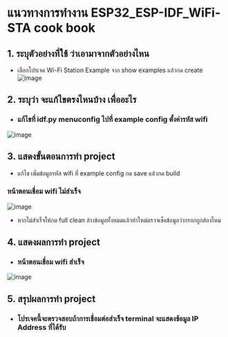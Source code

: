 # แนวทางการทำงาน ESP32_ESP-IDF_WiFi-STA cook book
## 1. ระบุตัวอย่างที่ใช้ ว่าเอามาจากตัวอย่างไหน
- เลือกโปรเจค Wi-Fi Station Example จาก show examples แล้วกด create
![image](https://github.com/user-attachments/assets/82d2699c-593f-424d-8f1d-3d465537b4f8)

## 2. ระบุว่า จะแก้ไขตรงไหนบ้าง เพื่ออะไร 
- ### แก้ไขที่ idf.py menuconfig  ไปที่ example config ตั้งค่ารหัส wifi
![image](https://github.com/user-attachments/assets/ba2f9532-8b0b-4020-99d9-ed223c12a63d)

## 3. แสดงขั้นตอนการทำ project
- แก้ไข เพิ่มข้อมูลรหัส wifi ที่  example config กด save แล้วกด build 
### หน้าตอนเชื่อม wifi ไม่สำเร็จ
![image](https://github.com/user-attachments/assets/e306e026-d5f4-40d0-92f2-ca08e8c06fe5)
- หากไม่สำเร็จให้กด full clean ล้างข้อมูลทั้งหมดแล้วทำใหม่ตรวจเช็คข้อมูลว่ากรอกถูกต้องไหม

## 4. แสดงผลการทำ project
- ### หน้าตอนเชื่อม wifi สำเร็จ
![image](https://github.com/user-attachments/assets/308d0425-a9fd-48b5-8b23-8a3da842dadf)

## 5. สรุปผลการทำ project 
- ### โปรเจคนี้จะตรวจสอบถ้าการเชื่อมต่อสำเร็จ terminal จะแสดงข้อมูล IP Address ที่ได้รับ


